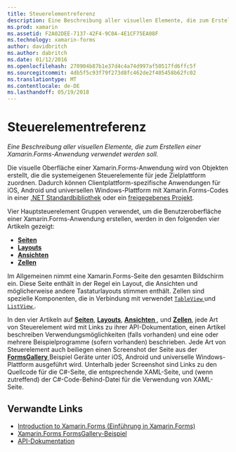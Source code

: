 ```yaml
---
title: Steuerelementreferenz
description: Eine Beschreibung aller visuellen Elemente, die zum Erstellen einer Xamarin.Forms-Anwendung verwendet werden soll.
ms.prod: xamarin
ms.assetid: F2A02DEE-7137-42F4-9C0A-4E1CF75EA08F
ms.technology: xamarin-forms
author: davidbritch
ms.author: dabritch
ms.date: 01/12/2016
ms.openlocfilehash: 270904b87b1e37d4c4a74d997af50517fd6ffc5f
ms.sourcegitcommit: 4db5f5c93f79f273d8fc462de2f405458b62fc02
ms.translationtype: MT
ms.contentlocale: de-DE
ms.lasthandoff: 05/19/2018
---
```

# <a name="controls-reference"></a>Steuerelementreferenz

_Eine Beschreibung aller visuellen Elemente, die zum Erstellen einer Xamarin.Forms-Anwendung verwendet werden soll._

Die visuelle Oberfläche einer Xamarin.Forms-Anwendung wird von Objekten erstellt, die die systemeigenen Steuerelemente für jede Zielplattform zuordnen. Dadurch können Clientplattform-spezifische Anwendungen für iOS, Android und universellen Windows-Plattform mit Xamarin.Forms-Codes in einer [.NET Standardbibliothek](~/cross-platform/app-fundamentals/net-standard.md) oder ein [freigegebenes Projekt](~/cross-platform/app-fundamentals/shared-projects.md).

Vier Hauptsteuerelement Gruppen verwendet, um die Benutzeroberfläche einer Xamarin.Forms-Anwendung erstellen, werden in den folgenden vier Artikeln gezeigt:

- [**Seiten**](pages.md)
- [**Layouts**](layouts.md)
- [**Ansichten**](views.md)
- [**Zellen**](cells.md)

Im Allgemeinen nimmt eine Xamarin.Forms-Seite den gesamten Bildschirm ein. Diese Seite enthält in der Regel ein Layout, die Ansichten und möglicherweise andere Tastaturlayouts stimmen enthält. Zellen sind spezielle Komponenten, die in Verbindung mit verwendet [ `TableView` ](views.md#tableView) und [ `ListView` ](views.md#listView).

In den vier Artikeln auf [ **Seiten**](pages.md), [ **Layouts**](layouts.md), [ **Ansichten** ](views.md), und [ **Zellen**](cells.md), jede Art von Steuerelement wird mit Links zu ihrer API-Dokumentation, einen Artikel beschreiben Verwendungsmöglichkeiten (falls vorhanden) und eine oder mehrere Beispielprogramme (sofern vorhanden) beschrieben. Jede Art von Steuerelement auch beiliegen einen Screenshot der Seite aus der [ **FormsGallery** ](https://developer.xamarin.com/samples/FormsGallery/) Beispiel Geräte unter iOS, Android und universelle Windows-Plattform ausgeführt wird. Unterhalb jeder Screenshot sind Links zu den Quellcode für die C#-Seite, die entsprechende XAML-Seite, und (wenn zutreffend) der C#-Code-Behind-Datei für die Verwendung von XAML-Seite.

## <a name="related-links"></a>Verwandte Links

- [Introduction to Xamarin.Forms (Einführung in Xamarin.Forms)](~/xamarin-forms/get-started/introduction-to-xamarin-forms.md)
- [Xamarin.Forms FormsGallery-Beispiel](https://developer.xamarin.com/samples/FormsGallery/)
- [API-Dokumentation](https://developer.xamarin.com/api/root/Xamarin.Forms/)
